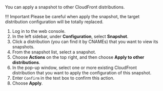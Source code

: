 You can apply a snapshot to other CloudFront distributions.

!!! Important
     Please be careful when apply the snapshot, the target distribution configuration will be totally replaced.

1. Log in to the web console.
2. In the left sidebar, under **Configuration**, select **Snapshot**. 
3. Click a distribution (you can find it by CNAMEs) that you want to view its snapshots.
4. From the snapshot list, select a snapshot.
5. Choose **Actions** on the top right, and then choose **Apply to other distributions**.
6. In the pop-up window, select one or more existing CloudFront distribution that you want to apply the configuration of this snapshot. 
7. Enter `Confirm` in the text box to confirm this action.
8. Choose **Apply**. 

